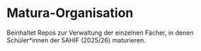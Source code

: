 # Matura-Organisation

Beinhaltet Repos zur Verwaltung der einzelnen Fächer, in denen Schüler*innen der 5AHIF (2025/26) maturieren.